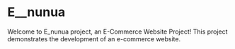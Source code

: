 # E__nunua
Welcome to E_nunua project, an  E-Commerce Website Project! This project demonstrates the development of an e-commerce website. 
